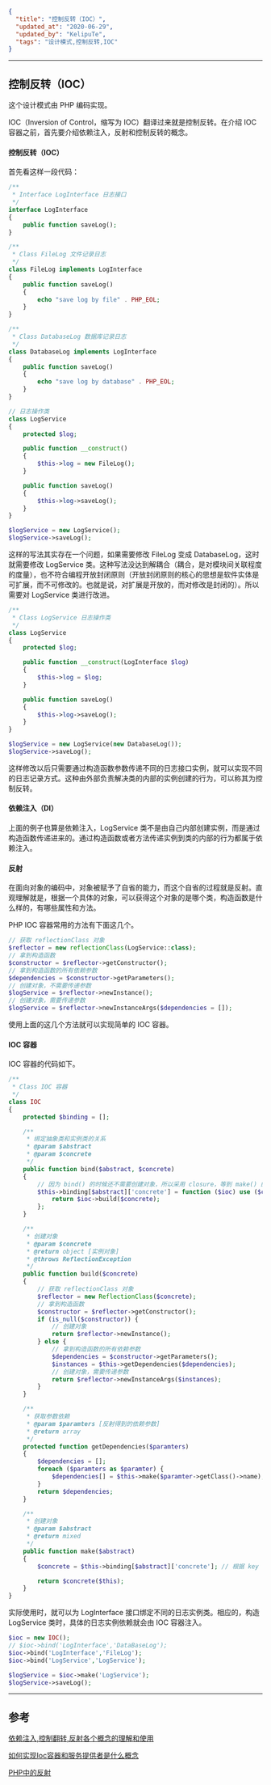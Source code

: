 ```json
{
  "title": "控制反转（IOC）",
  "updated_at": "2020-06-29",
  "updated_by": "KelipuTe",
  "tags": "设计模式,控制反转,IOC"
}
```

---

## 控制反转（IOC）

这个设计模式由 PHP 编码实现。

IOC（Inversion of Control，缩写为 IOC）翻译过来就是控制反转。在介绍 IOC 容器之前，首先要介绍依赖注入，反射和控制反转的概念。

#### 控制反转（IOC）

首先看这样一段代码：

```php
/**
 * Interface LogInterface 日志接口
 */
interface LogInterface
{
    public function saveLog();
}

/**
 * Class FileLog 文件记录日志
 */
class FileLog implements LogInterface
{
    public function saveLog()
    {
        echo "save log by file" . PHP_EOL;
    }
}

/**
 * Class DatabaseLog 数据库记录日志
 */
class DatabaseLog implements LogInterface
{
    public function saveLog()
    {
        echo "save log by database" . PHP_EOL;
    }
}

// 日志操作类
class LogService
{
    protected $log;

    public function __construct()
    {
        $this->log = new FileLog();
    }

    public function saveLog()
    {
        $this->log->saveLog();
    }
}

$logService = new LogService();
$logService->saveLog();
```

这样的写法其实存在一个问题，如果需要修改 FileLog 变成 DatabaseLog，这时就需要修改 LogService 类。这种写法没达到解耦合（耦合，是对模块间关联程度的度量），也不符合编程开放封闭原则（开放封闭原则的核心的思想是软件实体是可扩展，而不可修改的。也就是说，对扩展是开放的，而对修改是封闭的）。所以需要对 LogService 类进行改进。

```php
/**
 * Class LogService 日志操作类
 */
class LogService
{
    protected $log;

    public function __construct(LogInterface $log)
    {
        $this->log = $log;
    }

    public function saveLog()
    {
        $this->log->saveLog();
    }
}

$logService = new LogService(new DatabaseLog());
$logService->saveLog();
```

这样修改以后只需要通过构造函数参数传递不同的日志接口实例，就可以实现不同的日志记录方式。这种由外部负责解决类的内部的实例创建的行为，可以称其为控制反转。

#### 依赖注入（DI）

上面的例子也算是依赖注入，LogService 类不是由自己内部创建实例，而是通过构造函数传递进来的。通过构造函数或者方法传递实例到类的内部的行为都属于依赖注入。

#### 反射

在面向对象的编码中，对象被赋予了自省的能力，而这个自省的过程就是反射。直观理解就是，根据一个具体的对象，可以获得这个对象的是哪个类，构造函数是什么样的，有哪些属性和方法。

PHP IOC 容器常用的方法有下面这几个。

```php
// 获取 reflectionClass 对象
$reflector = new reflectionClass(LogService::class);
// 拿到构造函数
$constructor = $reflector->getConstructor();
// 拿到构造函数的所有依赖参数
$dependencies = $constructor->getParameters();
// 创建对象，不需要传递参数
$logService = $reflector->newInstance();
// 创建对象，需要传递参数
$logService = $reflector->newInstanceArgs($dependencies = []);
```

使用上面的这几个方法就可以实现简单的 IOC 容器。

#### IOC 容器

IOC 容器的代码如下。

```php
/**
 * Class IOC 容器
 */
class IOC
{
    protected $binding = [];

    /**
     * 绑定抽象类和实例类的关系
     * @param $abstract
     * @param $concrete
     */
    public function bind($abstract, $concrete)
    {
        // 因为 bind() 的时候还不需要创建对象，所以采用 closure，等到 make() 的时候再创建对象
        $this->binding[$abstract]['concrete'] = function ($ioc) use ($concrete) {
            return $ioc->build($concrete);
        };
    }

    /**
     * 创建对象
     * @param $concrete
     * @return object [实例对象]
     * @throws ReflectionException
     */
    public function build($concrete)
    {
        // 获取 reflectionClass 对象
        $reflector = new ReflectionClass($concrete);
        // 拿到构造函数
        $constructor = $reflector->getConstructor();
        if (is_null($constructor)) {
            // 创建对象
            return $reflector->newInstance();
        } else {
            // 拿到构造函数的所有依赖参数
            $dependencies = $constructor->getParameters();
            $instances = $this->getDependencies($dependencies);
            // 创建对象，需要传递参数
            return $reflector->newInstanceArgs($instances);
        }
    }

    /**
     * 获取参数依赖
     * @param $paramters [反射得到的依赖参数]
     * @return array
     */
    protected function getDependencies($paramters)
    {
        $dependencies = [];
        foreach ($paramters as $paramter) {
            $dependencies[] = $this->make($paramter->getClass()->name);
        }
        return $dependencies;
    }

    /**
     * 创建对象
     * @param $abstract
     * @return mixed
     */
    public function make($abstract)
    {
        $concrete = $this->binding[$abstract]['concrete']; // 根据 key 获取 binding 的值

        return $concrete($this);
    }
}
```

实际使用时，就可以为 LogInterface 接口绑定不同的日志实例类。相应的，构造 LogService 类时，具体的日志实例依赖就会由 IOC 容器注入。

```php
$ioc = new IOC();
// $ioc->bind('LogInterface','DataBaseLog');
$ioc->bind('LogInterface','FileLog');
$ioc->bind('LogService','LogService');

$logService = $ioc->make('LogService');
$logService->saveLog();
```

---

## 参考

[依赖注入,控制翻转,反射各个概念的理解和使用](https://learnku.com/docs/laravel-core-concept/5.5/%E4%BE%9D%E8%B5%96%E6%B3%A8%E5%85%A5,%E6%8E%A7%E5%88%B6%E7%BF%BB%E8%BD%AC,%E5%8F%8D%E5%B0%84/3017)

[如何实现Ioc容器和服务提供者是什么概念](https://learnku.com/docs/laravel-core-concept/5.5/Ioc%E5%AE%B9%E5%99%A8,%E6%9C%8D%E5%8A%A1%E6%8F%90%E4%BE%9B%E8%80%85/3019)

[PHP中的反射](https://zhuanlan.zhihu.com/p/99480095)